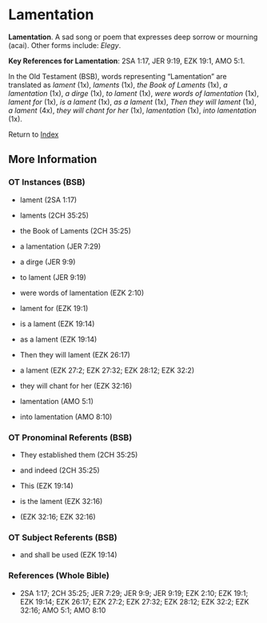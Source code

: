 # Lamentation
**Lamentation**. 
A sad song or poem that expresses deep sorrow or mourning (acai). 
Other forms include: 
*Elegy*. 


**Key References for Lamentation**: 
2SA 1:17, JER 9:19, EZK 19:1, AMO 5:1. 


In the Old Testament (BSB), words representing “Lamentation” are translated as 
*lament* (1x), *laments* (1x), *the Book of Laments* (1x), *a lamentation* (1x), *a dirge* (1x), *to lament* (1x), *were words of lamentation* (1x), *lament for* (1x), *is a lament* (1x), *as a lament* (1x), *Then they will lament* (1x), *a lament* (4x), *they will chant for her* (1x), *lamentation* (1x), *into lamentation* (1x). 




Return to [Index](00-Index.md)

## More Information

### OT Instances (BSB)

* lament (2SA 1:17)

* laments (2CH 35:25)

* the Book of Laments (2CH 35:25)

* a lamentation (JER 7:29)

* a dirge (JER 9:9)

* to lament (JER 9:19)

* were words of lamentation (EZK 2:10)

* lament for (EZK 19:1)

* is a lament (EZK 19:14)

* as a lament (EZK 19:14)

* Then they will lament (EZK 26:17)

* a lament (EZK 27:2; EZK 27:32; EZK 28:12; EZK 32:2)

* they will chant for her (EZK 32:16)

* lamentation (AMO 5:1)

* into lamentation (AMO 8:10)



### OT Pronominal Referents (BSB)

* They established them (2CH 35:25)

* and indeed (2CH 35:25)

* This (EZK 19:14)

* is the lament (EZK 32:16)

*  (EZK 32:16; EZK 32:16)



### OT Subject Referents (BSB)

* and shall be used (EZK 19:14)



### References (Whole Bible)

* 2SA 1:17; 2CH 35:25; JER 7:29; JER 9:9; JER 9:19; EZK 2:10; EZK 19:1; EZK 19:14; EZK 26:17; EZK 27:2; EZK 27:32; EZK 28:12; EZK 32:2; EZK 32:16; AMO 5:1; AMO 8:10



